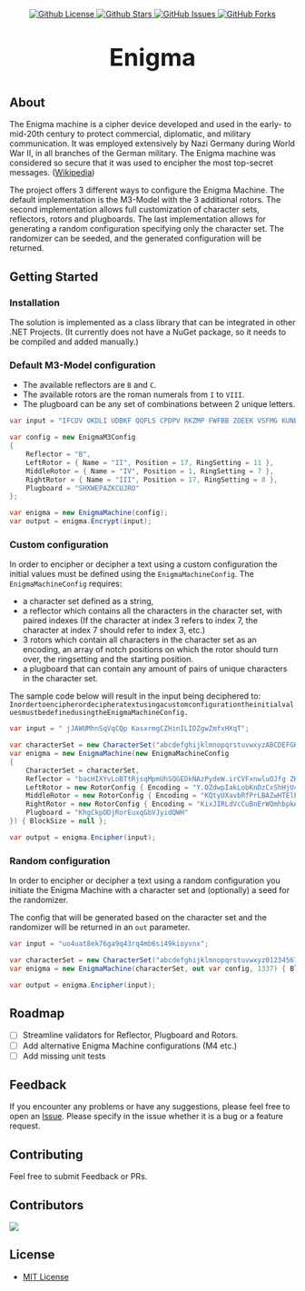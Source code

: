<p id="top" align="center">
    <a href="https://github.com/wvdhouten/enigma/blob/main/LICENSE">
        <img alt="Github License" src="https://img.shields.io/github/license/wvdhouten/enigma?style=for-the-badge&color=skyblue" />
    </a>
    <a href="https://github.com/wvdhouten/enigma/stargazers">
        <img alt="Github Stars" src="https://img.shields.io/github/stars/wvdhouten/enigma?style=for-the-badge&color=gold" />
    </a>
    <a href="https://github.com/wvdhouten/enigma/issues">
        <img alt="GitHub Issues" src="https://img.shields.io/github/issues/wvdhouten/enigma?style=for-the-badge&color=plum" />
    </a>
    <a href="https://github.com/wvdhouten/enigma/network">
        <img alt="GitHub Forks" src="https://img.shields.io/github/forks/wvdhouten/enigma?style=for-the-badge&color=lightgreen">
    </a>
</p>

<p align="center" style="font-size: 3em;">
    <b>Enigma</b>
</p>

## About

The Enigma machine is a cipher device developed and used in the early- to mid-20th century to protect commercial, diplomatic, and military communication. It was employed extensively by Nazi Germany during World War II, in all branches of the German military. The Enigma machine was considered so secure that it was used to encipher the most top-secret messages. ([Wikipedia](https://en.wikipedia.org/wiki/Enigma_machine))

The project offers 3 different ways to configure the Enigma Machine. The default implementation is the M3-Model with the 3 additional rotors. The second implementation allows full customization of character sets, reflectors, rotors and plugboards. The last implementation allows for generating a random configuration specifying only the character set. The randomizer can be seeded, and the generated configuration will be returned.

## Getting Started

### Installation

The solution is implemented as a class library that can be integrated in other .NET Projects. (It currently does not have a NuGet package, so it needs to be compiled and added manually.)

### Default M3-Model configuration

- The available reflectors are `B` and `C`.
- The available rotors are the roman numerals from `I` to `VIII`.
- The plugboard can be any set of combinations between 2 unique letters.

```csharp
var input = "IFCOV OKDLI UDBKF QQFLS CPDPV RKZMP FWFBB ZOEEK VSFMG KUNE";

var config = new EnigmaM3Config
{
    Reflector = "B",
    LeftRotor = { Name = "II", Position = 17, RingSetting = 11 },
    MiddleRotor = { Name = "IV", Position = 1, RingSetting = 7 },
    RightRotor = { Name = "III", Position = 17, RingSetting = 8 },
    Plugboard = "SHXWEPAZKCUJRO"
};

var enigma = new EnigmaMachine(config);
var output = enigma.Encrypt(input);
```

### Custom configuration

In order to encipher or decipher a text using a custom configuration the initial values must be defined using the `EnigmaMachineConfig`. The `EnigmaMachineConfig` requires:
- a character set defined as a string,
- a reflector which contains all the characters in the character set, with paired indexes (If the character at index 3 refers to index 7, the character at index 7 should refer to index 3, etc.)
- 3 rotors which contain all characters in the character set as an encoding, an array of notch positions on which the rotor should turn over, the ringsetting and the starting position.
- a plugboard that can contain any amount of pairs of unique characters in the character set.

The sample code below will result in the input being deciphered to: `InordertoencipherordecipheratextusingacustomconfigurationtheinitialvaluesmustbedefinedusingtheEnigmaMachineConfig.`

```csharp
var input = " jJAWUMhnSqVqCQp KasxrmgCZHinILIDZgwZmfxHXqT";

var characterSet = new CharacterSet("abcdefghijklmnopqrstuvwxyzABCDEFGHIJKLMNOPQRSTUVWXYZ .");
var enigma = new EnigmaMachine(new EnigmaMachineConfig
{
    CharacterSet = characterSet,
    Reflector = "bacHIXYvLoBTtRjsqMpmUhSQGEDkNAzPydeW.irCVFxnwluOJfg ZK",
    LeftRotor = new RotorConfig { Encoding = "Y.OZdwpIakLobKnDzCxShHjUcifgNtBurq RFevlWmJsPGTQMVXAyE", NotchPositions = [1], RingSetting = 49, Position = 48 },
    MiddleRotor = new RotorConfig { Encoding = "KQtyUXavbRfPrLBAZwHTElFJxqSeCkmDuiIsMon GcNO.jhVzWgYdp", NotchPositions = [44], RingSetting = 2, Position = 0 },
    RightRotor = new RotorConfig { Encoding = "KixJIRLdVcCuBnErWQmhbpkAPjqXNzyYfvgsMalD.UF TwoeOZGHtS", NotchPositions = [27], RingSetting = 18, Position = 14 },
    Plugboard = "KhgCkpODjRorEuxqGbVJyidQWH"
}) { BlockSize = null };

var output = enigma.Encipher(input);
```

### Random configuration

In order to encipher or decipher a text using a random configuration you initiate the Enigma Machine with a character set and (optionally) a seed for the randomizer.

The config that will be generated based on the character set and the randomizer will be returned in an `out` parameter.

```csharp
var input = "uo4uat8ek76ga9q43rq4mb6si49kioyvnx";

var characterSet = new CharacterSet("abcdefghijklmnopqrstuvwxyz0123456789");
var enigma = new EnigmaMachine(characterSet, out var config, 1337) { BlockSize = null };

var output = enigma.Encipher(input);
```

## Roadmap

- [ ] Streamline validators for Reflector, Plugboard and Rotors.
- [ ] Add alternative Enigma Machine configurations (M4 etc.)
- [ ] Add missing unit tests

## Feedback

If you encounter any problems or have any suggestions, please feel free to open an [Issue](https://github.com/wvdhouten/enigma/issues). Please specify in the issue whether it is a bug or a feature request.

## Contributing

Feel free to submit Feedback or PRs.

## Contributors

<a href="https://github.com/wvdhouten/enigma/graphs/contributors">
  <img src="https://contrib.rocks/image?repo=wvdhouten/enigma" />
</a>

## License
- [MIT License](./LICENSE)